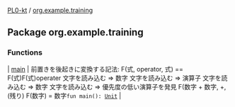 [PL0-kt](../index.md) / [org.example.training](./index.md)

## Package org.example.training

### Functions

| [main](main.md) | 前置きを後起きに変換する記法:  F(式, operator, 式) == F(式)F(式)operater 文字を読み込む =&gt; 数字 文字を読み込む =&gt; 演算子 文字を読み込む =&gt; 数字 文字を読み込む =&gt; 優先度の低い演算子を発見 F(数字 + 数字, +, (残り) F(数字) = 数字`fun main(): `[`Unit`](https://kotlinlang.org/api/latest/jvm/stdlib/kotlin/-unit/index.html) |

